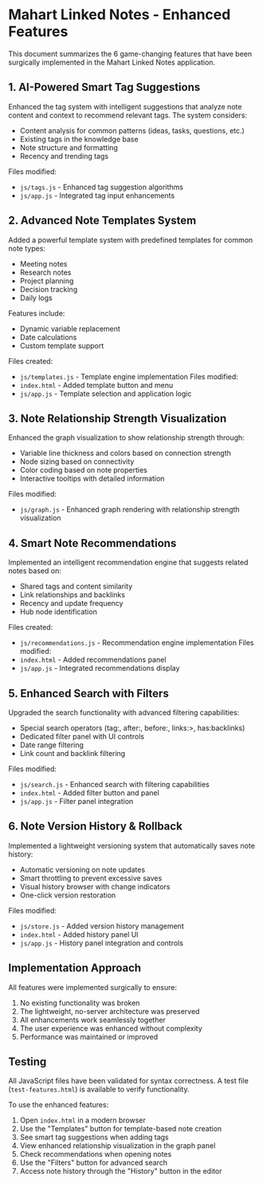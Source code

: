 # Mahart Linked Notes - Enhanced Features

This document summarizes the 6 game-changing features that have been surgically implemented in the Mahart Linked Notes application.

## 1. AI-Powered Smart Tag Suggestions

Enhanced the tag system with intelligent suggestions that analyze note content and context to recommend relevant tags. The system considers:
- Content analysis for common patterns (ideas, tasks, questions, etc.)
- Existing tags in the knowledge base
- Note structure and formatting
- Recency and trending tags

Files modified:
- `js/tags.js` - Enhanced tag suggestion algorithms
- `js/app.js` - Integrated tag input enhancements

## 2. Advanced Note Templates System

Added a powerful template system with predefined templates for common note types:
- Meeting notes
- Research notes
- Project planning
- Decision tracking
- Daily logs

Features include:
- Dynamic variable replacement
- Date calculations
- Custom template support

Files created:
- `js/templates.js` - Template engine implementation
Files modified:
- `index.html` - Added template button and menu
- `js/app.js` - Template selection and application logic

## 3. Note Relationship Strength Visualization

Enhanced the graph visualization to show relationship strength through:
- Variable line thickness and colors based on connection strength
- Node sizing based on connectivity
- Color coding based on note properties
- Interactive tooltips with detailed information

Files modified:
- `js/graph.js` - Enhanced graph rendering with relationship strength visualization

## 4. Smart Note Recommendations

Implemented an intelligent recommendation engine that suggests related notes based on:
- Shared tags and content similarity
- Link relationships and backlinks
- Recency and update frequency
- Hub node identification

Files created:
- `js/recommendations.js` - Recommendation engine implementation
Files modified:
- `index.html` - Added recommendations panel
- `js/app.js` - Integrated recommendations display

## 5. Enhanced Search with Filters

Upgraded the search functionality with advanced filtering capabilities:
- Special search operators (tag:, after:, before:, links:>, has:backlinks)
- Dedicated filter panel with UI controls
- Date range filtering
- Link count and backlink filtering

Files modified:
- `js/search.js` - Enhanced search with filtering capabilities
- `index.html` - Added filter button and panel
- `js/app.js` - Filter panel integration

## 6. Note Version History & Rollback

Implemented a lightweight versioning system that automatically saves note history:
- Automatic versioning on note updates
- Smart throttling to prevent excessive saves
- Visual history browser with change indicators
- One-click version restoration

Files modified:
- `js/store.js` - Added version history management
- `index.html` - Added history panel UI
- `js/app.js` - History panel integration and controls

## Implementation Approach

All features were implemented surgically to ensure:
1. No existing functionality was broken
2. The lightweight, no-server architecture was preserved
3. All enhancements work seamlessly together
4. The user experience was enhanced without complexity
5. Performance was maintained or improved

## Testing

All JavaScript files have been validated for syntax correctness. A test file (`test-features.html`) is available to verify functionality.

To use the enhanced features:
1. Open `index.html` in a modern browser
2. Use the "Templates" button for template-based note creation
3. See smart tag suggestions when adding tags
4. View enhanced relationship visualization in the graph panel
5. Check recommendations when opening notes
6. Use the "Filters" button for advanced search
7. Access note history through the "History" button in the editor